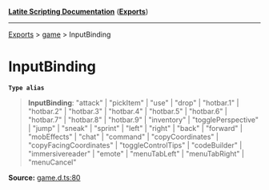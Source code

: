 [**Latite Scripting Documentation**](../../README.md) ([**Exports**](../../exports.md))

---

[Exports](../../exports.md) > [game](../index.md) > InputBinding

# InputBinding

**`Type alias`**

> **InputBinding**: "attack" \| "pickItem" \| "use" \| "drop" \| "hotbar.1" \| "hotbar.2" \| "hotbar.3" \| "hotbar.4" \| "hotbar.5" \| "hotbar.6" \| "hotbar.7" \| "hotbar.8" \| "hotbar.9" \| "inventory" \| "togglePerspective" \| "jump" \| "sneak" \| "sprint" \| "left" \| "right" \| "back" \| "forward" \| "mobEffects" \| "chat" \| "command" \| "copyCoordinates" \| "copyFacingCoordinates" \| "toggleControlTips" \| "codeBuilder" \| "immersivereader" \| "emote" \| "menuTabLeft" \| "menuTabRight" \| "menuCancel"

**Source:** [game.d.ts:80](https://github.com/LatiteScripting/latitescripting.github.io/blob/a8bf81d/definitions/game.d.ts#L80)
